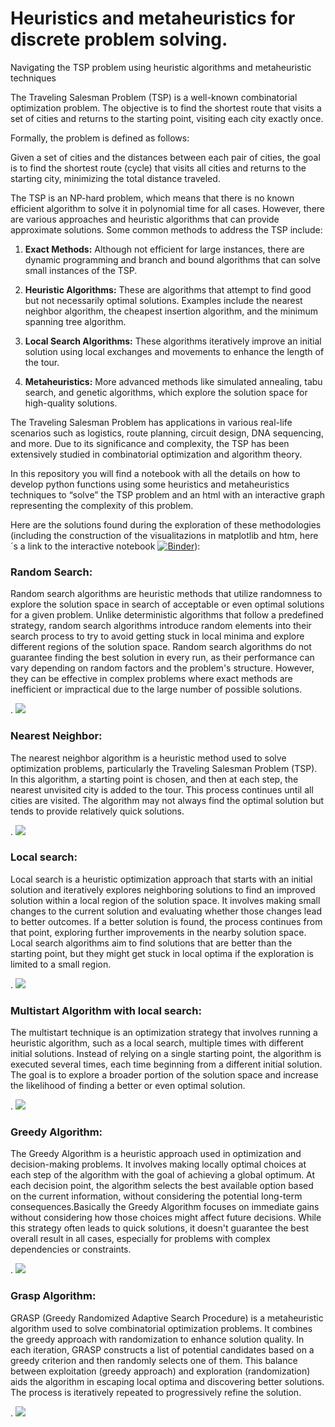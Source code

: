 # Heuristics and metaheuristics for discrete problem solving.
Navigating the TSP problem using heuristic algorithms and metaheuristic techniques

The Traveling Salesman Problem (TSP) is a well-known combinatorial optimization problem. The objective is to find the shortest route that visits a set of cities and returns to the starting point, visiting each city exactly once.

Formally, the problem is defined as follows:

Given a set of cities and the distances between each pair of cities, the goal is to find the shortest route (cycle) that visits all cities and returns to the starting city, minimizing the total distance traveled.

The TSP is an NP-hard problem, which means that there is no known efficient algorithm to solve it in polynomial time for all cases. However, there are various approaches and heuristic algorithms that can provide approximate solutions. Some common methods to address the TSP include:

1. **Exact Methods:** Although not efficient for large instances, there are dynamic programming and branch and bound algorithms that can solve small instances of the TSP.

2. **Heuristic Algorithms:** These are algorithms that attempt to find good but not necessarily optimal solutions. Examples include the nearest neighbor algorithm, the cheapest insertion algorithm, and the minimum spanning tree algorithm.

3. **Local Search Algorithms:** These algorithms iteratively improve an initial solution using local exchanges and movements to enhance the length of the tour.

4. **Metaheuristics:** More advanced methods like simulated annealing, tabu search, and genetic algorithms, which explore the solution space for high-quality solutions.

The Traveling Salesman Problem has applications in various real-life scenarios such as logistics, route planning, circuit design, DNA sequencing, and more. Due to its significance and complexity, the TSP has been extensively studied in combinatorial optimization and algorithm theory.

In this repository you will find a notebook with all the details on how to develop python functions using some heuristics and metaheuristics techniques to “solve” the TSP problem and an html with an interactive graph representing the complexity of this problem.

Here are the solutions found during the exploration of these methodologies (including the construction of the visualitazions in matplotlib and htm, here´s a link to the interactive notebook [![Binder](https://mybinder.org/badge_logo.svg)](https://mybinder.org/v2/gh/SalvaRGb/Heuristics-and-metaheuristics-for-discrete-problem-solving./master?labpath=TSP_process_resolution.ipynb)): 

### Random Search:
Random search algorithms are heuristic methods that utilize randomness to explore the solution space in search of acceptable or even optimal solutions for a given problem. Unlike deterministic algorithms that follow a predefined strategy, random search algorithms introduce random elements into their search process to try to avoid getting stuck in local minima and explore different regions of the solution space. Random search algorithms do not guarantee finding the best solution in every run, as their performance can vary depending on random factors and the problem's structure. However, they can be effective in complex problems where exact methods are inefficient or impractical due to the large number of possible solutions.

  . ![](multimedia/Local_search_anim.gif)


### Nearest Neighbor:
The nearest neighbor algorithm is a heuristic method used to solve optimization problems, particularly the Traveling Salesman Problem (TSP). In this algorithm, a starting point is chosen, and then at each step, the nearest unvisited city is added to the tour. This process continues until all cities are visited. The algorithm may not always find the optimal solution but tends to provide relatively quick solutions.

  . ![](multimedia/Nearest_Neighbor_anim.gif)

### Local search:
Local search is a heuristic optimization approach that starts with an initial solution and iteratively explores neighboring solutions to find an improved solution within a local region of the solution space. It involves making small changes to the current solution and evaluating whether those changes lead to better outcomes. If a better solution is found, the process continues from that point, exploring further improvements in the nearby solution space. Local search algorithms aim to find solutions that are better than the starting point, but they might get stuck in local optima if the exploration is limited to a small region.

  . ![](multimedia/Local_search_anim.gif)

### Multistart Algorithm with local search:
The multistart technique is an optimization strategy that involves running a heuristic algorithm, such as a local search, multiple times with different initial solutions. Instead of relying on a single starting point, the algorithm is executed several times, each time beginning from a different initial solution. The goal is to explore a broader portion of the solution space and increase the likelihood of finding a better or even optimal solution.

  . ![](multimedia/Multistart_Algorithm_with_local_search_anim.gif)
  
### Greedy Algorithm:
The Greedy Algorithm is a heuristic approach used in optimization and decision-making problems. It involves making locally optimal choices at each step of the algorithm with the goal of achieving a global optimum. At each decision point, the algorithm selects the best available option based on the current information, without considering the potential long-term consequences.Basically the Greedy Algorithm focuses on immediate gains without considering how those choices might affect future decisions. While this strategy often leads to quick solutions, it doesn't guarantee the best overall result in all cases, especially for problems with complex dependencies or constraints.

  . ![](multimedia/Greedy_anim.gif)

### Grasp Algorithm:
GRASP (Greedy Randomized Adaptive Search Procedure) is a metaheuristic algorithm used to solve combinatorial optimization problems. It combines the greedy approach with randomization to enhance solution quality. In each iteration, GRASP constructs a list of potential candidates based on a greedy criterion and then randomly selects one of them. This balance between exploitation (greedy approach) and exploration (randomization) aids the algorithm in escaping local optima and discovering better solutions. The process is iteratively repeated to progressively refine the solution.

 . ![](multimedia/GRASP_anim.gif)
